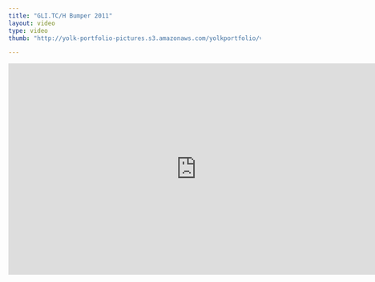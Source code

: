 ```yaml
---
title: "GLI.TC/H Bumper 2011"
layout: video
type: video
thumb: "http://yolk-portfolio-pictures.s3.amazonaws.com/yolkportfolio/videos/glitch2011bumper-thumb.png"

---
```


<iframe src="http://player.vimeo.com/video/30696711?title=0&amp;byline=0&amp;portrait=0&amp;color=ffffff" width="750" height="422" frameborder="0"></iframe>
